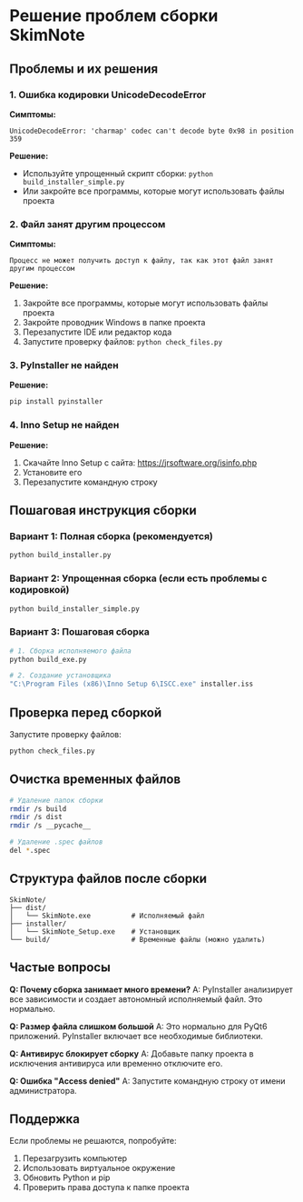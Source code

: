 # Решение проблем сборки SkimNote

## Проблемы и их решения

### 1. Ошибка кодировки UnicodeDecodeError

**Симптомы:**
```
UnicodeDecodeError: 'charmap' codec can't decode byte 0x98 in position 359
```

**Решение:**
- Используйте упрощенный скрипт сборки: `python build_installer_simple.py`
- Или закройте все программы, которые могут использовать файлы проекта

### 2. Файл занят другим процессом

**Симптомы:**
```
Процесс не может получить доступ к файлу, так как этот файл занят другим процессом
```

**Решение:**
1. Закройте все программы, которые могут использовать файлы проекта
2. Закройте проводник Windows в папке проекта
3. Перезапустите IDE или редактор кода
4. Запустите проверку файлов: `python check_files.py`

### 3. PyInstaller не найден

**Решение:**
```bash
pip install pyinstaller
```

### 4. Inno Setup не найден

**Решение:**
1. Скачайте Inno Setup с сайта: https://jrsoftware.org/isinfo.php
2. Установите его
3. Перезапустите командную строку

## Пошаговая инструкция сборки

### Вариант 1: Полная сборка (рекомендуется)
```bash
python build_installer.py
```

### Вариант 2: Упрощенная сборка (если есть проблемы с кодировкой)
```bash
python build_installer_simple.py
```

### Вариант 3: Пошаговая сборка
```bash
# 1. Сборка исполняемого файла
python build_exe.py

# 2. Создание установщика
"C:\Program Files (x86)\Inno Setup 6\ISCC.exe" installer.iss
```

## Проверка перед сборкой

Запустите проверку файлов:
```bash
python check_files.py
```

## Очистка временных файлов

```bash
# Удаление папок сборки
rmdir /s build
rmdir /s dist
rmdir /s __pycache__

# Удаление .spec файлов
del *.spec
```

## Структура файлов после сборки

```
SkimNote/
├── dist/
│   └── SkimNote.exe          # Исполняемый файл
├── installer/
│   └── SkimNote_Setup.exe    # Установщик
└── build/                    # Временные файлы (можно удалить)
```

## Частые вопросы

**Q: Почему сборка занимает много времени?**
A: PyInstaller анализирует все зависимости и создает автономный исполняемый файл. Это нормально.

**Q: Размер файла слишком большой**
A: Это нормально для PyQt6 приложений. PyInstaller включает все необходимые библиотеки.

**Q: Антивирус блокирует сборку**
A: Добавьте папку проекта в исключения антивируса или временно отключите его.

**Q: Ошибка "Access denied"**
A: Запустите командную строку от имени администратора.

## Поддержка

Если проблемы не решаются, попробуйте:
1. Перезагрузить компьютер
2. Использовать виртуальное окружение
3. Обновить Python и pip
4. Проверить права доступа к папке проекта 
